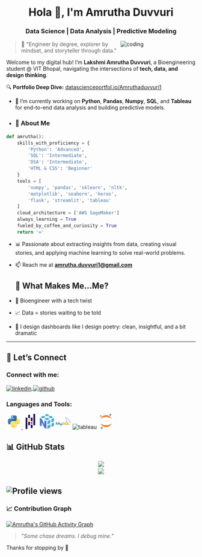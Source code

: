 <h1 align="center">Hola 👋, I'm Amrutha Duvvuri</h1>
<h3 align="center">Data Science | Data Analysis | Predictive Modeling</h3>

<img align="right" width="200" alt="coding" src="https://cdn.dribbble.com/users/2704414/screenshots/7466903/media/b08ab576316bd4582fef189f471cd9e5.gif">

> 🧠 "Engineer by degree, explorer by mindset, and storyteller through data."  

Welcome to my digital hub! I’m **Lakshmi Amrutha Duvvuri**, a Bioengineering student @ VIT Bhopal, navigating the intersections of **tech, data, and design thinking**.

 
🔍 **Portfolio Deep Dive:** [datascienceportfol.io/Amruthaduvvuri1](http://datascienceportfol.io/Amruthaduvvuri1)


- 🔭 I’m currently working on **Python**, **Pandas**, **Numpy**, **SQL**, and **Tableau** for end-to-end data analysis and building predictive models.
- ### 🧠 About Me

```python
def amrutha():
    skills_with_proficiency = {
        'Python': 'Advanced',
        'SQL': 'Intermediate',
        'DSA': 'Intermediate',
        'HTML & CSS': 'Beginner'
    }
    tools = [
        'numpy', 'pandas', 'sklearn', 'nltk',
        'matplotlib', 'seaborn', 'keras',
        'flask', 'streamlit', 'tableau'
    ]
    cloud_architecture = ['AWS SageMaker']
    always_learning = True
    fueled_by_coffee_and_curiosity = True
    return '∞'
```

- 📊 Passionate about extracting insights from data, creating visual stories, and applying machine learning to solve real-world problems.

- 📫 Reach me at **amrutha.duvvuri1@gmail.com**

  ## 🧠 What Makes Me…Me?

- 🧬 Bioengineer with a tech twist  
- 📈 Data = stories waiting to be told  
- 🎨 I design dashboards like I design poetry: clean, insightful, and a bit dramatic 

---

## 🤝 Let’s Connect

<h3 align="left">Connect with me:</h3>
<p align="left">
 
  <a href="https://www.linkedin.com/in/amrutha-duvvuri/" target="blank">
    <img align="center" src="https://raw.githubusercontent.com/rahuldkjain/github-profile-readme-generator/master/src/images/icons/Social/linked-in-alt.svg" alt="linkedin" height="30" width="40" />
  </a>

  <a href="https://github.com/amruthaduvvuri" target="blank">
    <img align="center" src="https://raw.githubusercontent.com/rahuldkjain/github-profile-readme-generator/master/src/images/icons/Social/github.svg" alt="github" height="30" width="40" />
  </a>
</p>


<h3 align="left">Languages and Tools:</h3>
<p align="left">
  <a href="https://www.python.org/" target="_blank" rel="noreferrer"> 
    <img src="https://raw.githubusercontent.com/devicons/devicon/master/icons/python/python-original.svg" alt="python" width="40" height="40"/> 
  </a> 
  <img src="https://raw.githubusercontent.com/devicons/devicon/2ae2a900d2f041da66e950e4d48052658d850630/icons/pandas/pandas-original.svg" alt="pandas" width="40" height="40"/>
  <img src="https://raw.githubusercontent.com/devicons/devicon/master/icons/numpy/numpy-original.svg" alt="numpy" width="40" height="40"/>
  <img src="https://raw.githubusercontent.com/devicons/devicon/master/icons/mysql/mysql-original-wordmark.svg" alt="mysql" width="40" height="40"/>
  <img src="https://upload.wikimedia.org/wikipedia/commons/4/4b/Tableau_Logo.png" alt="tableau" width="40" height="40"/>
  <img src="https://raw.githubusercontent.com/devicons/devicon/master/icons/jupyter/jupyter-original.svg" alt="jupyter" width="40" height="40"/>
</p>

## 📊 GitHub Stats

<p align="center">
  <img src="https://nirzak-streak-stats.vercel.app/?user=amruthaduvvuri&theme=tokyonight" />
  <br />
  <img src="https://github-readme-stats.vercel.app/api/top-langs/?username=amruthaduvvuri&layout=compact&theme=tokyonight" />
</p>

![Profile views](https://komarev.com/ghpvc/?username=amruthaduvvuri&label=Profile%20views&color=0e75b6&style=flat)
---
### 📈 Contribution Graph

[![Amrutha's GitHub Activity Graph](https://github-readme-activity-graph.vercel.app/graph?username=amruthaduvvuri&theme=github-compact)](https://github.com/ashutosh00710/github-readme-activity-graph)

> _"Some chase dreams. I debug mine."_

Thanks for stopping by 💙
